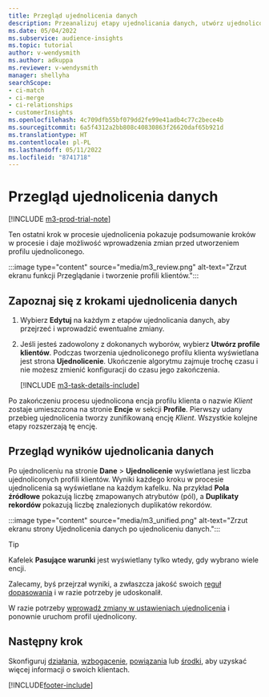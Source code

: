 ```yaml
---
title: Przegląd ujednolicenia danych
description: Przeanalizuj etapy ujednolicania danych, utwórz ujednolicone profile klientów i przejrzyj wyniki
ms.date: 05/04/2022
ms.subservice: audience-insights
ms.topic: tutorial
author: v-wendysmith
ms.author: adkuppa
ms.reviewer: v-wendysmith
manager: shellyha
searchScope:
- ci-match
- ci-merge
- ci-relationships
- customerInsights
ms.openlocfilehash: 4c709dfb55bf079dd2fe99e41adb4c77c2bece4b
ms.sourcegitcommit: 6a5f4312a2bb808c40830863f26620daf65b921d
ms.translationtype: HT
ms.contentlocale: pl-PL
ms.lasthandoff: 05/11/2022
ms.locfileid: "8741718"
---
```

# <a name="review-data-unification"></a>Przegląd ujednolicenia danych

[!INCLUDE [m3-prod-trial-note](includes/m3-prod-trial-note.md)]

Ten ostatni krok w procesie ujednolicenia pokazuje podsumowanie kroków w procesie i daje możliwość wprowadzenia zmian przed utworzeniem profilu ujednoliconego.

:::image type="content" source="media/m3_review.png" alt-text="Zrzut ekranu funkcji Przeglądanie i tworzenie profili klientów.":::

## <a name="review-the-data-unification-steps"></a>Zapoznaj się z krokami ujednolicenia danych

1. Wybierz **Edytuj** na każdym z etapów ujednolicania danych, aby przejrzeć i wprowadzić ewentualne zmiany.

1. Jeśli jesteś zadowolony z dokonanych wyborów, wybierz **Utwórz profile klientów**. Podczas tworzenia ujednoliconego profilu klienta wyświetlana jest strona **Ujednolicenie**. Ukończenie algorytmu zajmuje trochę czasu i nie możesz zmienić konfiguracji do czasu jego zakończenia.

   [!INCLUDE [m3-task-details-include](includes/m3-task-details.md)]

Po zakończeniu procesu ujednolicona encja profilu klienta o nazwie *Klient* zostaje umieszczona na stronie **Encje** w sekcji **Profile**. Pierwszy udany przebieg ujednolicenia tworzy zunifikowaną encję *Klient*. Wszystkie kolejne etapy rozszerzają tę encję.

## <a name="review-the-results-of-data-unification"></a>Przegląd wyników ujednolicania danych

Po ujednoliceniu na stronie **Dane** > **Ujednolicenie** wyświetlana jest liczba ujednoliconych profili klientów. Wyniki każdego kroku w procesie ujednolicenia są wyświetlane na każdym kafelku. Na przykład **Pola źródłowe** pokazują liczbę zmapowanych atrybutów (pól), a **Duplikaty rekordów** pokazują liczbę znalezionych duplikatów rekordów.

:::image type="content" source="media/m3_unified.png" alt-text="Zrzut ekranu strony Ujednolicenia danych po ujednoliceniu danych.":::

> [!TIP]
> Kafelek **Pasujące warunki** jest wyświetlany tylko wtedy, gdy wybrano wiele encji.

Zalecamy, byś przejrzał wyniki, a zwłaszcza jakość swoich [reguł dopasowania](data-unification-update.md#manage-match-rules) i w razie potrzeby je udoskonalił.

W razie potrzeby [wprowadź zmiany w ustawieniach ujednolicenia](data-unification-update.md) i ponownie uruchom profil ujednolicony.

## <a name="next-step"></a>Następny krok

Skonfiguruj [działania](activities.md), [wzbogacenie](enrichment-hub.md), [powiązania](relationships.md) lub [środki](measures.md), aby uzyskać więcej informacji o swoich klientach.

[!INCLUDE[footer-include](includes/footer-banner.md)]
